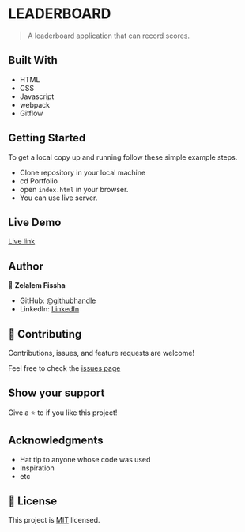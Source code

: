 # LEADERBOARD

> A leaderboard application that can record scores. 


## Built With

- HTML
- CSS 
- Javascript
- webpack
- Gitflow


## Getting Started

To get a local copy up and running follow these simple example steps.

- Clone repository in your local machine 
- cd Portfolio
- open `index.html` in your browser.
- You can use live server.

## Live Demo 

[Live link](https://zelalem1222.github.io/Leaderboard/)

## Author

 👤 **Zelalem Fissha**

- GitHub: [@githubhandle](https://github.com/zelalem1222)
- LinkedIn: [LinkedIn](https://www.linkedin.com/in/zelalem-fissha-52b093231/)


## 🤝 Contributing

Contributions, issues, and feature requests are welcome!

Feel free to check the [issues page](https://github.com/Zelalem1222/Leaderboard/issues)

## Show your support

Give a ⭐️ to if you like this project!


## Acknowledgments

- Hat tip to anyone whose code was used
- Inspiration
- etc

## 📝 License

This project is [MIT](./MIT.md) licensed.

